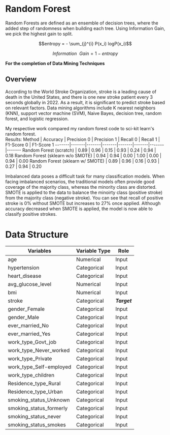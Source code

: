 # Random Forest
Random Forests are defined as an ensemble of decision trees, where the added step of randomness when building each tree. Using Information Gain, we pick the highest gain to split.

$$entropy = - \sum_{j}^{i} P(x_i) logP(x_i)$$


$$Information\ \ Gain = 1 - entropy$$

**For the completion of Data Mining Techniques** 

## Overview
According to the World Stroke Organization, stroke is a leading cause of death in the United States, and there is one new stroke patient every 3 seconds globally in 2022. As a result, it is significant to predict stroke based on relevant factors. Data mining algorithms include K nearest neighbors (KNN), support vector machine (SVM), Naive Bayes, decision tree, random forest, and logistic regression.  

My respective work compared my random forest code to sci-kit learn's random forest.   
Results:
Method | Accuracy | Precision 0 | Precision 1 | Recall 0 | Recall 1 | F1-Score 0 | F1-Score 1
-------|-------|-------|-------|-------|-------|-------|-------
Random Forest (scratch) | 0.89 | 0.96 | 0.15 | 0.93 | 0.24 | 0.94 | 0.18
Random Forest (sklearn w/o SMOTE) | 0.94 | 0.94 | 0.00 | 1.00 | 0.00 | 0.94 | 0.00
Random Forest (sklearn w/ SMOTE) | 0.89 | 0.96 | 0.16 | 0.93 | 0.27 | 0.94 | 0.20

Imbalanced data poses a difficult task for many classification models. When facing imbalanced scenarios, the traditional models often provide good coverage of the majority class, whereas the minority class are distorted. SMOTE is applied to the data to balance the minoirty class (positive stroke) from the majority class (negative stroke). You can see that recall of positive stroke is 0% without SMOTE but increases to 27% once applied. Although accuracy decreased when SMOTE is applied, the model is now able to classify positive strokes. 

# Data Structure

Variables| Variable Type | Role
---------|---------------|-----
age| Numerical |Input
hypertension |Categorical |Input
heart_disease| Categorical |Input
avg_glucose_level| Numerical |Input
bmi| Numerical |Input
stroke| Categorical| ***Target***
gender_Female| Categorical |Input
gender_Male |Categorical |Input
ever_married_No| Categorical| Input
ever_married_Yes |Categorical| Input
work_type_Govt_job| Categorical| Input
work_type_Never_worked| Categorical |Input
work_type_Private| Categorical| Input
work_type_Self-employed| Categorical| Input
work_type_children| Categorical| Input
Residence_type_Rural| Categorical |Input
Residence_type_Urban| Categorical |Input
smoking_status_Unknown| Categorical| Input
smoking_status_formerly| Categorical| Input
smoking_status_never| Categorical| Input
smoking_status_smokes|Categorical |Input

